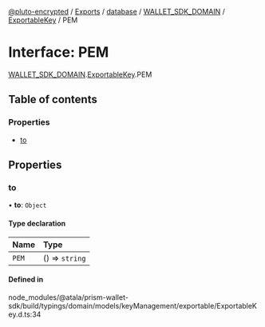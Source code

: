 [@pluto-encrypted](../README.md) / [Exports](../modules.md) / [database](../modules/database.md) / [WALLET\_SDK\_DOMAIN](../modules/database.WALLET_SDK_DOMAIN.md) / [ExportableKey](../modules/database.WALLET_SDK_DOMAIN.ExportableKey.md) / PEM

# Interface: PEM

[WALLET\_SDK\_DOMAIN](../modules/database.WALLET_SDK_DOMAIN.md).[ExportableKey](../modules/database.WALLET_SDK_DOMAIN.ExportableKey.md).PEM

## Table of contents

### Properties

- [to](database.WALLET_SDK_DOMAIN.ExportableKey.PEM.md#to)

## Properties

### to

• **to**: `Object`

#### Type declaration

| Name | Type |
| :------ | :------ |
| `PEM` | () => `string` |

#### Defined in

node_modules/@atala/prism-wallet-sdk/build/typings/domain/models/keyManagement/exportable/ExportableKey.d.ts:34
